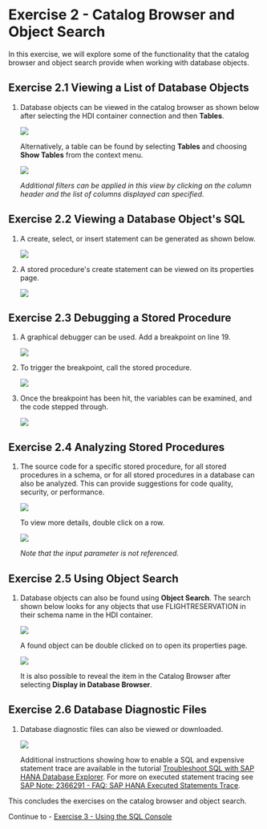 # Exercise 2 - Catalog Browser and Object Search

In this exercise, we will explore some of the functionality that the catalog browser and object search provide when working with database objects.

## Exercise 2.1 Viewing a List of Database Objects

1. Database objects can be viewed in the catalog browser as shown below after selecting the HDI container connection and then **Tables**.

    ![](images/tables.png)

    Alternatively, a table can be found by selecting **Tables** and choosing **Show Tables** from the context menu.
    
    ![](images/TablesInCatalogBrowser.png)

    *Additional filters can be applied in this view by clicking on the column header and the list of columns displayed can specified.*

## Exercise 2.2 Viewing a Database Object's SQL

1. A create, select, or insert statement can be generated as shown below.

    ![](images/GenerateInsert.png)

2. A stored procedure's create statement can be viewed on its properties page.

    ![](images/StoredProcedureSource.png)

## Exercise 2.3 Debugging a Stored Procedure

1. A graphical debugger can be used.  Add a breakpoint on line 19.

    ![](images/OpenForDebugging.png)
  
2. To trigger the breakpoint, call the stored procedure.

    ![](images/CallStoredProcedure.png)

3. Once the breakpoint has been hit, the variables can be examined, and the code stepped through.

    ![](images/Debugging.png)

## Exercise 2.4 Analyzing Stored Procedures

1. The source code for a specific stored procedure, for all stored procedures in a schema, or for all stored procedures in a database can also be analyzed.  This can provide suggestions for code quality, security, or performance.

    ![](images/AnalyzeSQLScriptCode.png)

    To view more details, double click on a row.

    ![](images/AnalyzeSQLScriptCode2.png)
    
    *Note that the input parameter is not referenced.*

## Exercise 2.5 Using Object Search

1. Database objects can also be found using **Object Search**.  The search shown below looks for any objects that use FLIGHTRESERVATION in their schema name in the HDI container. 

    ![](images/ObjectSearch.png)

    A found object can be double clicked on to open its properties page.

    ![](images/OpenInDatabaseBrowser.png)
    
    It is also possible to reveal the item in the Catalog Browser after selecting **Display in Database Browser**.

## Exercise 2.6 Database Diagnostic Files

1. Database diagnostic files can also be viewed or downloaded. 

    ![](images/DiagnosticFiles.png)

    Additional instructions showing how to enable a SQL and expensive statement trace are available in the tutorial [Troubleshoot SQL with SAP HANA Database Explorer](https://developers.sap.com/tutorials/hana-dbx-troubleshooting.html).  For more on executed statement tracing see [SAP Note: 2366291 - FAQ: SAP HANA Executed Statements Trace](https://launchpad.support.sap.com/#/notes/2366291).

This concludes the exercises on the catalog browser and object search.

Continue to - [Exercise 3 - Using the SQL Console](../ex3/README.md)